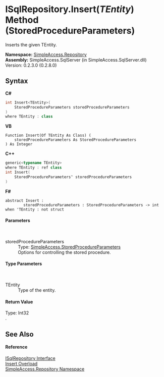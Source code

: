 # ISqlRepository.Insert(*TEntity*) Method (StoredProcedureParameters)
 

Inserts the given TEntity.

**Namespace:**&nbsp;<a href="N_SimpleAccess_Repository">SimpleAccess.Repository</a><br />**Assembly:**&nbsp;SimpleAccess.SqlServer (in SimpleAccess.SqlServer.dll) Version: 0.2.3.0 (0.2.8.0)

## Syntax

**C#**<br />
``` C#
int Insert<TEntity>(
	StoredProcedureParameters storedProcedureParameters
)
where TEntity : class

```

**VB**<br />
``` VB
Function Insert(Of TEntity As Class) ( 
	storedProcedureParameters As StoredProcedureParameters
) As Integer
```

**C++**<br />
``` C++
generic<typename TEntity>
where TEntity : ref class
int Insert(
	StoredProcedureParameters^ storedProcedureParameters
)
```

**F#**<br />
``` F#
abstract Insert : 
        storedProcedureParameters : StoredProcedureParameters -> int  when 'TEntity : not struct

```


#### Parameters
&nbsp;<dl><dt>storedProcedureParameters</dt><dd>Type: <a href="T_SimpleAccess_StoredProcedureParameters">SimpleAccess.StoredProcedureParameters</a><br />Options for controlling the stored procedure.</dd></dl>

#### Type Parameters
&nbsp;<dl><dt>TEntity</dt><dd>Type of the entity.</dd></dl>

#### Return Value
Type: Int32<br />.

## See Also


#### Reference
<a href="T_SimpleAccess_Repository_ISqlRepository">ISqlRepository Interface</a><br /><a href="Overload_SimpleAccess_Repository_ISqlRepository_Insert">Insert Overload</a><br /><a href="N_SimpleAccess_Repository">SimpleAccess.Repository Namespace</a><br />